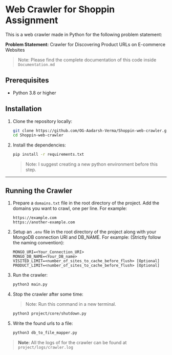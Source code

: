 # Web Crawler for Shoppin Assignment

This is a web crawler made in Python for the following problem statement:

**Problem Statement:** Crawler for Discovering Product URLs on E-commerce Websites

> Note: Please find the complete documentation of this code inside `Documentation.md`
## Prerequisites

- Python 3.8 or higher



## Installation

1. Clone the repository locally:
   ```bash
   git clone https://github.com/OG-Aadarsh-Verma/Shoppin-web-crawler.git
   cd Shoppin-web-crawler
   ```

2. Install the dependencies:
   ```bash
   pip install -r requirements.txt
   ```
   > Note: I suggest creating a new python environment before this step. 

---

## Running the Crawler

1. Prepare a `domains.txt` file in the root directory of the project. Add the domains you want to crawl, one per line. For example:
   ```
   https://example.com
   https://another-example.com
   ```

2. Setup an `.env` file in the root directory of the project along with your MongoDB connection URI and DB_NAME. For example: (Strictly follow the naming convention):
   ```
   MONGO_URI=<Your_Connection_URI>
   MONGO_DB_NAME=<Your_DB_name>
   VISITED_LIMIT=<number_of_sites_to_cache_before_flush> [Optional]
   PRODUCT_LIMIT=<number_of_sites_to_cache_before_flush> [Optional]
   ```

3. Run the crawler:
   ```bash
   python3 main.py
   ```

4. Stop the crawler after some time:
   >Note: Run this command in a new terminal.
   ```bash
   python3 project/core/shutdown.py
   ```

5. Write the found urls to a file:
   ```bash
   python3 db_to_file_mapper.py
   ```

> **Note**: All the logs of for the crawler can be found at `project/logs/crawler.log` 